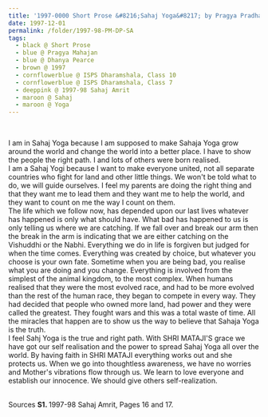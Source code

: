 ```yaml
---
title: '1997-0000 Short Prose &#8216;Sahaj Yoga&#8217; by Pragya Pradhan, ISPS Dharamshala, Class 10 and Dhanya Pearce, ISPS Dharamshala, Class 7 from 1997-98 Sahaj Amrit, Pages 16 and 17'
date: 1997-12-01
permalink: /folder/1997-98-PM-DP-SA
tags:
  - black @ Short Prose
  - blue @ Pragya Mahajan
  - blue @ Dhanya Pearce
  - brown @ 1997
  - cornflowerblue @ ISPS Dharamshala, Class 10  
  - cornflowerblue @ ISPS Dharamshala, Class 7
  - deeppink @ 1997-98 Sahaj Amrit
  - maroon @ Sahaj
  - maroon @ Yoga
---
```


<br>

<p>
I am in Sahaj Yoga because I am supposed to make Sahaja Yoga grow around the world and change the world into a better place. I have to show the people the right path. I and lots of others were born realised.<br>
I am a Sahaj Yogi because I want to make everyone united, not all separate countries who fight for land and other little things. We won't be told what to do, we will guide ourselves. I feel my parents are doing the right thing and that they want me to lead them and they want me to help the world, and they want to count on me the way I count on them.<br>
The life which we follow now, has depended upon our last lives whatever has happened is only what should have. What bad has happened to us is only telling us where we are catching. If we fall over and break our arm then the break in the arm is indicating that we are either catching on the Vishuddhi or the Nabhi. Everything we do in life is forgiven but judged for when the time comes. Everything was created by choice, but whatever you choose is your own fate. Sometime when you are being bad, you realise what you are doing and you change. Everything is involved from the simplest of the animal kingdom, to the most complex. When humans realised that they were the most evolved race, and had to be more evolved than the rest of the human race, they began to compete in every way. They had decided that people who owned more land, had power and they were called the greatest. They fought wars and this was a total waste of time. All the miracles that happen are to show us the way to believe that Sahaja Yoga is the truth.<br>
I feel Sahj Yoga is the true and right path. With SHRI MATAJI'S grace we have got our self realisation and the power to spread Sahaj Yoga all over the world. By having faith in SHRI MATAJI everything works out and she protects us. When we go into thoughtless awareness, we have no worries and Mother's vibrations flow through us. We learn to love everyone and establish our innocence. We should give others self-realization.
</p>

<br>

<wave-list>
<list-title color="DarkSeaGreen" width="40">Sources</list-title>
  <list-item color="BlanchedAlmond"  width="280"><b>S1. </b> 1997-98 Sahaj Amrit, Pages 16 and 17.</list-item>
</wave-list>
